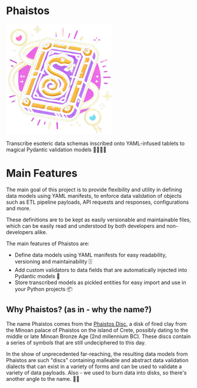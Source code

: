 # Phaistos

<img
    src=".github/assets/phaistos.png"
    alt="Phaistos logo"
    height="300"
/>

Transcribe esoteric data schemas inscribed onto YAML-infused tablets to magical Pydantic validation models 🧙‍♂️🧙‍♀️

# Main Features

The main goal of this project is to provide flexibility and utility in defining data models using YAML manifests,
to enforce data validation of objects such as ETL pipeline payloads, API requests and responses, configurations and more.

These definitions are to be kept as easily versionable and maintainable files, which can be easily read and understood by
both developers and non-developers alike.

The main features of Phaistos are:

* Define data models using YAML manifests for easy readability, versioning and maintainability 🗄️
* Add custom validators to data fields that are automatically injected into Pydantic models 💉
* Store transcribed models as pickled entities for easy import and use in your Python projects 📦

## Why Phaistos? (as in - why the name?)

The name Phaistos comes from the [Phaistos Disc](https://en.wikipedia.org/wiki/Phaistos_Disc), a disk of fired clay from the Minoan palace of Phaistos on the island of Crete, possibly dating to the middle or late Minoan Bronze Age (2nd millennium BC). These discs contain a series of symbols that are still undeciphered to this day.

In the show of unprecedented far-reaching, the resulting data models from Phaistos are such "discs" containing malleable and abstract data validation dialects that can exist in a variety of forms and can be used to validate a variety of data payloads. Also - we used to burn data into disks, so there's another angle to the name. 🤷‍♂️
